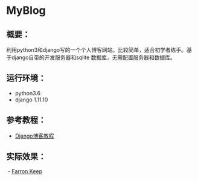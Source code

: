 # MyBlog
## 概要：
  利用python3和django写的一个个人博客网站。比较简单，适合初学者练手。基于django自带的开发服务器和sqlite
  数据库，无需配置服务器和数据库。
  
## 运行环境：
  - python3.6
  - django 1.11.10
  
## 参考教程：
  - [Django博客教程](https://www.zmrenwu.com/post/2/ "django博客教程")
  
 ## 实际效果：
  - [Farron Keep](http://39.107.71.69 "MyBlog")

